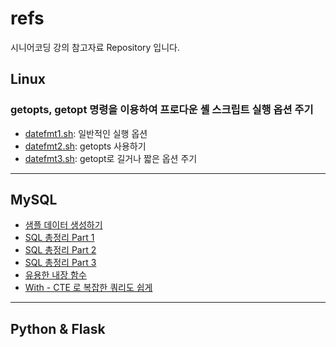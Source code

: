 # refs
시니어코딩 강의 참고자료 Repository 입니다.

## Linux

### getopts, getopt 명령을 이용하여 프로다운 셸 스크립트 실행 옵션 주기
* [datefmt1.sh](linux/datefmt1.sh): 일반적인 실행 옵션
* [datefmt2.sh](linux/datefmt2.sh): getopts 사용하기
* [datefmt3.sh](linux/datefmt3.sh): getopt로 길거나 짧은 옵션 주기

------------------------------------------------------------------

## MySQL
* [샘플 데이터 생성하기](mysql/MySQL_Make_SampleData)
* [SQL 총정리 Part 1](mysql/MySQL_총정리_1)
* [SQL 총정리 Part 2](mysql/MySQL_총정리_2)
* [SQL 총정리 Part 3](mysql/MySQL_총정리_3)
* [유용한 내장 함수](mysql/MySQL_Standard_Functions)
* [With - CTE 로 복잡한 쿼리도 쉽게](mysql/with_cte.sql)

----------------------------------------------------------

## Python & Flask
